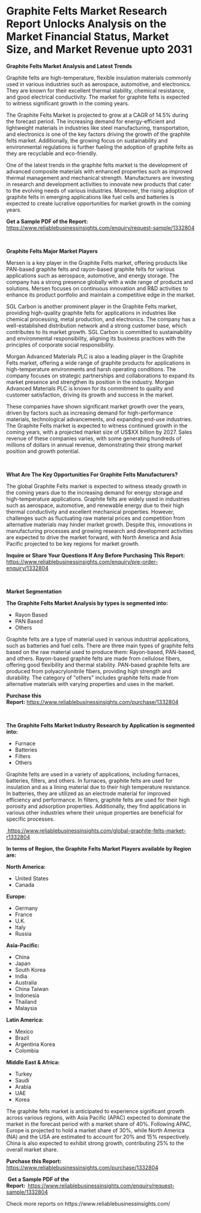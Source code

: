 <p><h1>Graphite Felts Market Research Report Unlocks Analysis on the Market Financial Status, Market Size, and Market Revenue upto 2031</h1></p><p><strong>Graphite Felts Market Analysis and Latest Trends</strong></p>
<p><p>Graphite felts are high-temperature, flexible insulation materials commonly used in various industries such as aerospace, automotive, and electronics. They are known for their excellent thermal stability, chemical resistance, and good electrical conductivity. The market for graphite felts is expected to witness significant growth in the coming years. </p><p>The Graphite Felts Market is projected to grow at a CAGR of 14.5% during the forecast period. The increasing demand for energy-efficient and lightweight materials in industries like steel manufacturing, transportation, and electronics is one of the key factors driving the growth of the graphite felts market. Additionally, the growing focus on sustainability and environmental regulations is further fueling the adoption of graphite felts as they are recyclable and eco-friendly.</p><p>One of the latest trends in the graphite felts market is the development of advanced composite materials with enhanced properties such as improved thermal management and mechanical strength. Manufacturers are investing in research and development activities to innovate new products that cater to the evolving needs of various industries. Moreover, the rising adoption of graphite felts in emerging applications like fuel cells and batteries is expected to create lucrative opportunities for market growth in the coming years.</p></p>
<p><strong>Get a Sample PDF of the Report:&nbsp;</strong> <a href="https://www.reliablebusinessinsights.com/enquiry/request-sample/1332804">https://www.reliablebusinessinsights.com/enquiry/request-sample/1332804</a></p>
<p>&nbsp;</p>
<p><strong>Graphite Felts Major Market Players</strong></p>
<p><p>Mersen is a key player in the Graphite Felts market, offering products like PAN-based graphite felts and rayon-based graphite felts for various applications such as aerospace, automotive, and energy storage. The company has a strong presence globally with a wide range of products and solutions. Mersen focuses on continuous innovation and R&D activities to enhance its product portfolio and maintain a competitive edge in the market.</p><p>SGL Carbon is another prominent player in the Graphite Felts market, providing high-quality graphite felts for applications in industries like chemical processing, metal production, and electronics. The company has a well-established distribution network and a strong customer base, which contributes to its market growth. SGL Carbon is committed to sustainability and environmental responsibility, aligning its business practices with the principles of corporate social responsibility.</p><p>Morgan Advanced Materials PLC is also a leading player in the Graphite Felts market, offering a wide range of graphite products for applications in high-temperature environments and harsh operating conditions. The company focuses on strategic partnerships and collaborations to expand its market presence and strengthen its position in the industry. Morgan Advanced Materials PLC is known for its commitment to quality and customer satisfaction, driving its growth and success in the market.</p><p>These companies have shown significant market growth over the years, driven by factors such as increasing demand for high-performance materials, technological advancements, and expanding end-use industries. The Graphite Felts market is expected to witness continued growth in the coming years, with a projected market size of US$XX billion by 2027. Sales revenue of these companies varies, with some generating hundreds of millions of dollars in annual revenue, demonstrating their strong market position and growth potential.</p></p>
<p>&nbsp;</p>
<p><strong>What Are The Key Opportunities For Graphite Felts Manufacturers?</strong></p>
<p><p>The global Graphite Felts market is expected to witness steady growth in the coming years due to the increasing demand for energy storage and high-temperature applications. Graphite felts are widely used in industries such as aerospace, automotive, and renewable energy due to their high thermal conductivity and excellent mechanical properties. However, challenges such as fluctuating raw material prices and competition from alternative materials may hinder market growth. Despite this, innovations in manufacturing processes and growing research and development activities are expected to drive the market forward, with North America and Asia Pacific projected to be key regions for market growth.</p></p>
<p><strong>Inquire or Share Your Questions If Any Before Purchasing This Report:</strong> <a href="https://www.reliablebusinessinsights.com/enquiry/pre-order-enquiry/1332804">https://www.reliablebusinessinsights.com/enquiry/pre-order-enquiry/1332804</a></p>
<p>&nbsp;</p>
<p><strong>Market Segmentation</strong></p>
<p><strong>The Graphite Felts Market Analysis by types is segmented into:</strong></p>
<p><ul><li>Rayon Based</li><li>PAN Based</li><li>Others</li></ul></p>
<p><p>Graphite felts are a type of material used in various industrial applications, such as batteries and fuel cells. There are three main types of graphite felts based on the raw material used to produce them: Rayon-based, PAN-based, and others. Rayon-based graphite felts are made from cellulose fibers, offering good flexibility and thermal stability. PAN-based graphite felts are produced from polyacrylonitrile fibers, providing high strength and durability. The category of "others" includes graphite felts made from alternative materials with varying properties and uses in the market.</p></p>
<p><strong>Purchase this Report:&nbsp;</strong><a href="https://www.reliablebusinessinsights.com/purchase/1332804">https://www.reliablebusinessinsights.com/purchase/1332804</a></p>
<p>&nbsp;</p>
<p><strong>The Graphite Felts Market Industry Research by Application is segmented into:</strong></p>
<p><ul><li>Furnace</li><li>Batteries</li><li>Filters</li><li>Others</li></ul></p>
<p><p>Graphite felts are used in a variety of applications, including furnaces, batteries, filters, and others. In furnaces, graphite felts are used for insulation and as a lining material due to their high temperature resistance. In batteries, they are utilized as an electrode material for improved efficiency and performance. In filters, graphite felts are used for their high porosity and adsorption properties. Additionally, they find applications in various other industries where their unique properties are beneficial for specific processes.</p></p>
<p><a href="https://www.reliablebusinessinsights.com/global-graphite-felts-market-r1332804">&nbsp;https://www.reliablebusinessinsights.com/global-graphite-felts-market-r1332804</a></p>
<p><strong>In terms of Region, the Graphite Felts Market Players available by Region are:</strong></p>
<p>
    <p> <strong> North America: </strong>
        <ul>
            <li>United States</li>
            <li>Canada</li>
        </ul>
        </p> 
    <p> <strong> Europe: </strong>
        <ul>
            <li>Germany</li>
            <li>France</li>
            <li>U.K.</li>
            <li>Italy</li>
            <li>Russia</li>
        </ul>
        </p> 
    <p> <strong> Asia-Pacific: </strong>
        <ul>
            <li>China</li>
            <li>Japan</li>
            <li>South Korea</li>
            <li>India</li>
            <li>Australia</li>
            <li>China Taiwan</li>
            <li>Indonesia</li>
            <li>Thailand</li>
            <li>Malaysia</li>
        </ul>
        </p> 
    <p> <strong> Latin America: </strong>
        <ul>
            <li>Mexico</li>
            <li>Brazil</li>
            <li>Argentina Korea</li>
            <li>Colombia</li>
        </ul>
        </p> 
    <p> <strong> Middle East & Africa: </strong>
        <ul>
            <li>Turkey</li>
            <li>Saudi</li>
            <li>Arabia</li>
            <li>UAE</li>
            <li>Korea</li>
        </ul>
    </p>
    </p>
<p><p>The graphite felts market is anticipated to experience significant growth across various regions, with Asia Pacific (APAC) expected to dominate the market in the forecast period with a market share of 40%. Following APAC, Europe is projected to hold a market share of 30%, while North America (NA) and the USA are estimated to account for 20% and 15% respectively. China is also expected to exhibit strong growth, contributing 25% to the overall market share.</p></p>
<p><strong>Purchase this Report: </strong><a href="https://www.reliablebusinessinsights.com/purchase/1332804">https://www.reliablebusinessinsights.com/purchase/1332804</a></p>
<p>&nbsp;<strong>Get a Sample PDF of the Report:&nbsp;&nbsp;</strong><a href="https://www.reliablebusinessinsights.com/enquiry/request-sample/1332804">https://www.reliablebusinessinsights.com/enquiry/request-sample/1332804</a></p>
<p><strong></strong></p>
<p>Check more reports on https://www.reliablebusinessinsights.com/</p>